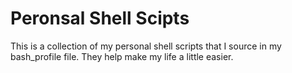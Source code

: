 # Peronsal Shell Scipts 

This is a collection of my personal shell scripts that I source in my bash_profile file.
They help make my life a little easier. 
